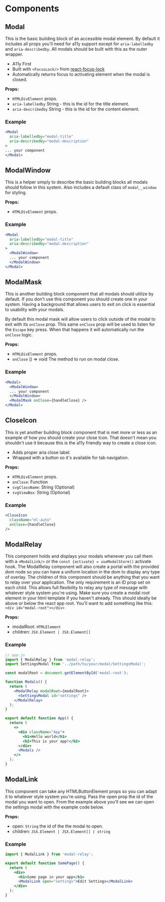 # Components

## Modal
This is the basic building block of an accessible modal element. By default it includes all props you'll need for a11y support except for `aria-labelledby` and `aria-describedby`. All modals should be built with this as the outer wrapper.

- A11y First
- Built with `<FocusLock/>` from [react-focus-lock](https://github.com/theKashey/react-focus-lock)
- Automatically returns focus to activating element when the modal is closed.

**Props:**

- `HTMLDivElement` props.
- `aria-labelledby` String - this is the id for the title element.
- `aria-describedby` String - this is the id for the content element.

### Example

```jsx
<Modal
  aria-labelledby="modal-title"
  aria-describedby="modal-description"
>
... your component
</Modal>
```

## ModalWindow
This is a helper simply to describe the basic building blocks all modals should follow in this system. Also includes a default class of `modal__window` for styling.

**Props:**

- `HTMLDivElement` props.

### Example

```jsx
<Modal
  aria-labelledby="modal-title"
  aria-describedby="modal-description"
>
  <ModalWindow>
  ... your component
  </ModalWindow>
</Modal>
```

## ModalMask
This is another building block component that all modals should utilize by default. If you don't use this component you should create one in your system. Having a background that allows users to exit on click is essential to usability with your modals.

By default this modal mask will allow users to click outside of the modal to exit with its `onClose` prop. This same `onClose` prop will be used to listen for the `Escape` key press. When that happens it will automatically run the `onClose` logic.

**Props:**

- `HTMLDivElement` props.
- `onClose` () => void The method to run on modal close.

### Example

```jsx
<Modal>
  <ModalWindow>
  ... your component
  </ModalWindow>
  <ModalMask onClose={handleClose} />
</Modal>
```

## CloseIcon
This is yet another building block component that is met more or less as an example of how you should create your close Icon. That doesn't mean you shouldn't use it because this is the a11y friendly way to create a close icon.

- Adds proper aria close label.
- Wrapped with a button so it's available for tab navigation.

**Props:**

- `HTMLDivElement` props.
- `onClose`: Function
- `svgClassName`: String (Optional)
- `svgViewBox`: String (Optional)

### Example

```jsx
<CloseIcon
  className="ml-auto"
  onClose={handleClose}
/>
```

## ModalRelay

This component holds and displays your modals whenever you call them with a `<ModalLink/>` or the `const {activate} = useModalStore()` activate hook. The ModalRelay component will also create a portal with the provided dom node so you can have a uniform location in the dom to display any type of overlay. The children of this component should be anything that you want to relay over your application. The only requirement is an ID prop set on each child. This allows full flexibility to relay any type of message with whatever style system you're using. Make sure you create a modal root element in your html template if you haven't already. This should ideally be above or below the react app root. You'll want to add something like this: `<div id="modal-root"></div>`

**Props:**

- modalRoot: `HTMLElement`
- children: `JSX.Element | JSX.Element[]`

### Example

```jsx
// app.js
import { ModalRelay } from 'modal-relay';
import SettingsModal from '../path/to/your/modal/SettingsModal';

const modalRoot = document.getElementById('modal-root');

function Modals() {
  return (
    <ModalRelay modalRoot={modalRoot}>
      <SettingsModal id="settings" />
    </ModalRelay>
  );
}

export default function App() {
  return (
    <>
      <div className="App">
        <h1>Hello world</h1>
        <h2>This is your app!</h2>
      </div>
      <Modals />
    </>
  );
}
```

## ModalLink

This component can take any HTMLButtonElement props so you can adapt it to whatever style system you're using. Pass the open prop the id of the modal you want to open. From the example above you'll see we can open the settings modal with the example code below.

**Props:**

- open: `String` the id of the the modal to open.
- children: `JSX.Element | JSX.Element[] | string`

### Example

```jsx
import { ModalLink } from 'modal-relay';

export default function SomePage() {
  return (
    <div>
      <h1>Some page in your app</h1>
      <ModalLink open="settings">Edit Settings</ModalLink>
    </div>
  );
}
```
